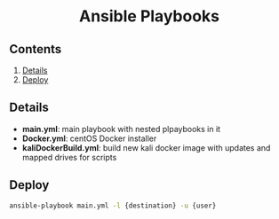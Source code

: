 <div align="center">
    <h1>Ansible Playbooks</h1>

</div>

## Contents

1. [Details](#details)
1. [Deploy](#deploy)

## Details

- **main.yml**: main playbook with nested plpaybooks in it
- **Docker.yml**: centOS Docker installer
- **kaliDockerBuild.yml**: build new kali docker image with updates and mapped drives for scripts

## Deploy
```bash
ansible-playbook main.yml -l {destination} -u {user}
```